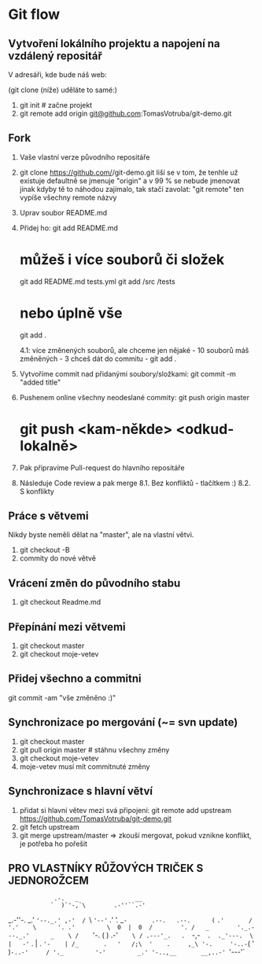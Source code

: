 # Git flow

## Vytvoření lokálního projektu a napojení na vzdálený repositář 

V adresáři, kde bude náš web:

(git clone (níže) uděláte to samé:)
1. git init # začne projekt
2. git remote add origin git@github.com:TomasVotruba/git-demo.git


## Fork
 
1. Vaše vlastní verze původního repositáře
2. git clone https://github.com/<vase-jmeno>/git-demo.git
    liší se v tom, že tenhle už existuje
    defaultně se jmenuje "origin" a v 99 % se nebude jmenovat jinak
    kdyby tě to náhodou zajímalo, tak stačí zavolat: "git remote"
    ten vypíše všechny remote názvy
    
3. Uprav soubor README.md
4. Přidej ho:
    git add README.md

    # můžeš i více souborů či složek
    git add README.md tests.yml
    git add /src /tests
    
    # nebo úplně vše
    git add .
    
    4.1: více změnených souborů, ale chceme jen nějaké
        - 10 souborů máš změněných
        - 3 chceš dát do commitu
        - git add .
    
5. Vytvoříme commit nad přidanými soubory/složkami:
    git commit -m "added title"
    
6. Pushenem online všechny neodeslané commity:
    git push origin master
    # git push <kam-někde> <odkud-lokalně>

7. Pak připravíme Pull-request do hlavního repositáře
8. Následuje Code review a pak merge
    8.1. Bez konfliktů - tlačítkem :)
    8.2. S konflikty
    
    
 ## Práce s větvemi
  
 Nikdy byste neměli dělat na "master", ale na vlastní větvi.
 
 1. git checkout -B <nazev-vetve>
 2. commity do nové větvě


## Vrácení změn do původního stabu

1. git checkout Readme.md

## Přepínání mezi větvemi

1. git checkout master
2. git checkout moje-vetev


## Přidej všechno a commitni

git commit -am "vše změněno :)"


## Synchronizace po mergování (~= svn update)

1. git checkout master
2. git pull origin master # stáhnu všechny změny
3. git checkout moje-vetev
4. moje-vetev musí mít commitnuté změny

## Synchronizace s hlavní větví

1. přidat si hlavní větev mezi svá připojení: git remote add upstream https://github.com/TomasVotruba/git-demo.git
2. git fetch upstream
3. git merge upstream/master => zkouší mergovat, pokud vznikne konflikt, je potřeba ho pořešit

## PRO VLASTNÍKY RŮŽOVÝCH TRIČEK S JEDNOROŽCEM

                 .-.   _                __
                `  )`'-,`\        .-''``.-'
   _.-''-.      _.'       `'--._.' ,-'  /
   `\    _`'--'`                      .'
     '._ _`-       .--.   .--.      (`
        `.'       /    '.'    \      '.
       .'         \  0  |  0  /        '.
      /   _        '._.---._.'      _    \
      /    `'-.      (     )    .-'`     \
      / .---'_.   .   `-,-`  .  ._'---.  \
      |   -'`   .       |      .  `'-    |
      /_       .   '   /;\  '    .     ,_\
        '-.     '-..-`( ' )`-..-'     /
           '._         '-'         _.'
              '-..,__       __,..-'
                     `'---'`
